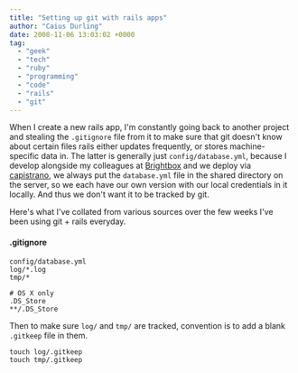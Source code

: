 ```yaml
---
title: "Setting up git with rails apps"
author: "Caius Durling"
date: 2008-11-06 13:03:02 +0000
tag:
  - "geek"
  - "tech"
  - "ruby"
  - "programming"
  - "code"
  - "rails"
  - "git"
---
```


When I create a new rails app, I'm constantly going back to another project and stealing the `.gitignore` file from it to make sure that git doesn't know about certain files rails either updates frequently, or stores machine-specific data in. The latter is generally just `config/database.yml`, because I develop alongside my colleagues at [Brightbox][] and we deploy via [capistrano][cap], we always put the `database.yml` file in the shared directory on the server, so we each have our own version with our local credentials in it locally. And thus we don't want it to be tracked by git.

[Brightbox]: http://brightbox.co.uk/ "Brightbox - Serious Rails Hosting"
[cap]: http://www.capify.org/

Here's what I've collated from various sources over the few weeks I've been using git + rails everyday.

#### .gitignore

    config/database.yml
    log/*.log
    tmp/*

    # OS X only
    .DS_Store
    **/.DS_Store

Then to make sure `log/` and `tmp/` are tracked, convention is to add a blank `.gitkeep` file in them.

```shell
touch log/.gitkeep
touch tmp/.gitkeep
```
